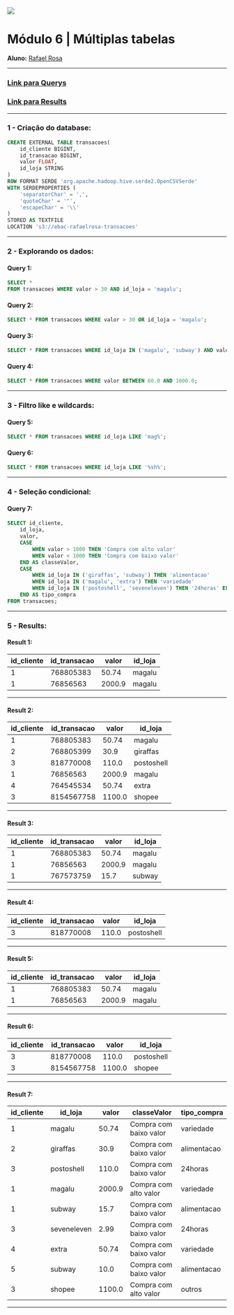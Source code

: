[![](https://raw.githubusercontent.com/raafarosa/Ebac_Data_Scientist_General/main/utilities/newebac_logo_black_half.png)](https://github.com/raafarosa/Ebac_SQL_for_Data_Analysis)
---
# **Módulo 6** | Múltiplas tabelas

**Aluno:** [Rafael Rosa](https://www.linkedin.com/in/rafael-rosa-alves/)<br>

---

### [Link para Querys](https://github.com/raafarosa/Ebac_SQL_for_Data_Analysis/tree/main/Module%204%20-%20Filtragem%20e%20sele%C3%A7%C3%A3o%20condicional/Query) <br>
### [Link para Results](https://github.com/raafarosa/Ebac_SQL_for_Data_Analysis/tree/main/Module%204%20-%20Filtragem%20e%20sele%C3%A7%C3%A3o%20condicional/Results)

---
### **1 - Criação do database**: <br>

```sql
CREATE EXTERNAL TABLE transacoes(
	id_cliente BIGINT,
	id_transacao BIGINT,
	valor FLOAT,
	id_loja STRING
)
ROW FORMAT SERDE 'org.apache.hadoop.hive.serde2.OpenCSVSerde'
WITH SERDEPROPERTIES (
	'separatorChar' = ',',
	'quoteChar' = '"',
	'escapeChar' = '\\'
)
STORED AS TEXTFILE
LOCATION 's3://ebac-rafaelrosa-transacoes'
```
---

### **2 - Explorando os dados**: <br>

#### **Query 1:**

```sql
SELECT *
FROM transacoes WHERE valor > 30 AND id_loja = 'magalu';
```
#### **Query 2:**
```sql
SELECT * FROM transacoes WHERE valor > 30 OR id_loja = 'magalu';
```
#### **Query 3:**
```sql
SELECT * FROM transacoes WHERE id_loja IN ('magalu', 'subway') AND valor > 10;
```

#### **Query 4:**
```sql
SELECT * FROM transacoes WHERE valor BETWEEN 60.0 AND 1000.0;
```
---

### **3 - Filtro like e wildcards**: <br>

#### **Query 5:** <br>
```sql
SELECT * FROM transacoes WHERE id_loja LIKE 'mag%';
```

#### **Query 6:** <br>
```sql
SELECT * FROM transacoes WHERE id_loja LIKE '%sh%';
```

---

### **4 - Seleção condicional**: <br>

#### **Query 7:** <br>
```sql
SELECT id_cliente,
	id_loja,
	valor,
	CASE
		WHEN valor > 1000 THEN 'Compra com alto valor'
		WHEN valor < 1000 THEN 'Compra com baixo valor'
	END AS classeValor,
	CASE
		WHEN id_loja IN ('giraffas', 'subway') THEN 'alimentacao'
		WHEN id_loja IN ('magalu', 'extra') THEN 'variedade'
		WHEN id_loja IN ('postoshell', 'seveneleven') THEN '24horas' ELSE 'outros'
	END AS tipo_compra
FROM transacoes;
```

---
### **5 - Results**: <br>

#### **Result 1:**
|id_cliente|id_transacao|valor |id_loja|
|----------|------------|------|-------|
|1         |768805383   |50.74 |magalu |
|1         |76856563    |2000.9|magalu |

----

#### **Result 2:**
|id_cliente|id_transacao|valor |id_loja|
|----------|------------|------|-------|
|1         |768805383   |50.74 |magalu |
|2         |768805399   |30.9  |giraffas|
|3         |818770008   |110.0 |postoshell|
|1         |76856563    |2000.9|magalu |
|4         |764545534   |50.74 |extra  |
|3         |8154567758  |1100.0|shopee |

---

#### **Result 3:**
|id_cliente|id_transacao|valor |id_loja|
|----------|------------|------|-------|
|1         |768805383   |50.74 |magalu |
|1         |76856563    |2000.9|magalu |
|1         |767573759   |15.7  |subway |

---

#### **Result 4:**
|id_cliente|id_transacao|valor |id_loja|
|----------|------------|------|-------|
|3         |818770008   |110.0 |postoshell|

---

#### **Result 5:**
|id_cliente|id_transacao|valor |id_loja|
|----------|------------|------|-------|
|1         |768805383   |50.74 |magalu |
|1         |76856563    |2000.9|magalu |

---

#### **Result 6:**
|id_cliente|id_transacao|valor |id_loja|
|----------|------------|------|-------|
|3         |818770008   |110.0 |postoshell|
|3         |8154567758  |1100.0|shopee |

---

#### **Result 7:**
|id_cliente|id_loja  |valor |classeValor|tipo_compra|
|----------|---------|------|-----------|-----------|
|1         |magalu   |50.74 |Compra com baixo valor|variedade  |
|2         |giraffas |30.9  |Compra com baixo valor|alimentacao|
|3         |postoshell|110.0 |Compra com baixo valor|24horas    |
|1         |magalu   |2000.9|Compra com alto valor|variedade  |
|1         |subway   |15.7  |Compra com baixo valor|alimentacao|
|3         |seveneleven|2.99  |Compra com baixo valor|24horas    |
|4         |extra    |50.74 |Compra com baixo valor|variedade  |
|5         |subway   |10.0  |Compra com baixo valor|alimentacao|
|3         |shopee   |1100.0|Compra com alto valor|outros     |

---